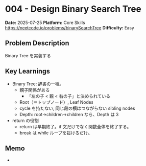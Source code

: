 # 004 - Design Binary Search Tree

**Date:** 2025-07-25
**Platform:** Core Skills https://neetcode.io/problems/binarySearchTree
**Difficulty:** Easy

## Problem Description

Binary Tree を実装する

## Key Learnings

- Binary Tree: 辞書の一種。
  - 親子関係がある
    - 「左の子 < 親 < 右の子」と決められている
  - Root（＝トップノード）, Leaf Nodes
  - cycle を持たない, 同じ段の横はつながらない sibling nodes
  - Depth: root→children→children なら、Depth は 3
- return の役割
  - return は早期終了。if 文だけでなく関数全体を終了する。
  - break は while ループを抜けるだけ。

## Memo

-
